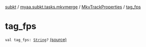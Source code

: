 [subkt](../../index.md) / [myaa.subkt.tasks.mkvmerge](../index.md) / [MkvTrackProperties](index.md) / [tag_fps](./tag_fps.md)

# tag_fps

`val tag_fps: `[`String`](https://kotlinlang.org/api/latest/jvm/stdlib/kotlin/-string/index.html)`?` [(source)](https://github.com/Myaamori/SubKt/blob/master/src/main/kotlin/myaa/subkt/tasks/mkvmerge/mkvmerge.kt#L105)